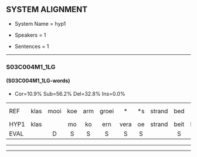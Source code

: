 
## SYSTEM ALIGNMENT

- System Name = hyp1

- Speakers = 1

- Sentences = 1

---

### S03C004M1_1LG

#### (S03C004M1_1LG-words)

- Cor=10.9%	Sub=56.2%	Del=32.8%	Ins=0.0%

|  |  |  |  |  |  |  |  |  |  |  |  |  |  |  |  |  |  |  |  |  |  |  |  |  |  |  |  |  |  |  |  |  |  |  |  |  |  |  |  |  |  |  |  |  |  |  |  |  |  |  |  |  |  |  |  |  |  |  |  |  |  |  |  |  |
|:--- |:---:|:---:|:---:|:---:|:---:|:---:|:---:|:---:|:---:|:---:|:---:|:---:|:---:|:---:|:---:|:---:|:---:|:---:|:---:|:---:|:---:|:---:|:---:|:---:|:---:|:---:|:---:|:---:|:---:|:---:|:---:|:---:|:---:|:---:|:---:|:---:|:---:|:---:|:---:|:---:|:---:|:---:|:---:|:---:|:---:|:---:|:---:|:---:|:---:|:---:|:---:|:---:|:---:|:---:|:---:|:---:|:---:|:---:|:---:|:---:|:---:|:---:|:---:|:---:|
| REF | klas | mooi | koe | arm | groei | * | *s | strand | bed | eerst | eerst | voor | draai | * | * | sjaal | * | * | * | * | herfst | * | * | duur | straat | * | * | * | * | leeuw | *s | clown | hoek | krant | *s | hout | vriend | * | * | gauw | * | *s | chips | * | * | groen | *s | feest | reis | jas | huis | paard | vijf | muts | nieuw | kind | bang | oog | zacht | schoen | plas | neus | knoop | plank*(plak) |
| HYP1 | klas |  | mo | ko | ern | vera | oe | strand | beit | hierst | eerst | voor |  |  |  |  |  |  | dra | gaa | hilift | de | ur | duur |  |  |  |  |  |  | ad | e | lan | hook | kerant | hout |  |  |  |  |  |  |  |  | verit | al | sceps | goen | geroeen | fuist | res | ias | as | rt | de | nitnee | kindden | oog | zegt | schoon | las | is | knop | nak |
| EVAL |  | D | S | S | S | S | S |  | S | S |  |  | D | D | D | D | D | D | S | S | S | S | S |  | D | D | D | D | D | D | S | S | S | S | S |  | D | D | D | D | D | D | D | D | S | S | S | S | S | S | S | S | S | S | S | S | S |  | S | S | S | S | S | S |
---

---
